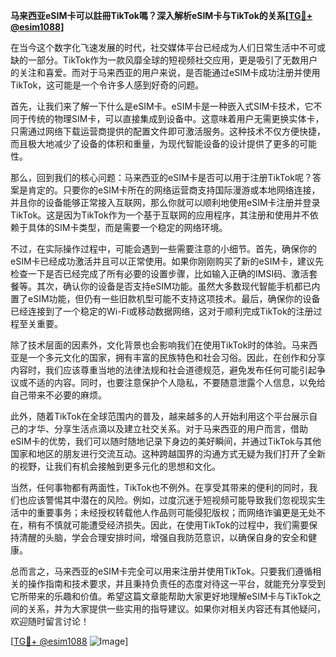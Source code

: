 **马来西亚eSIM卡可以註冊TikTok嗎？深入解析eSIM卡与TikTok的关系[[TG💪+ @esim1088](https://t.me/s/esim1088)]**

在当今这个数字化飞速发展的时代，社交媒体平台已经成为人们日常生活中不可或缺的一部分。TikTok作为一款风靡全球的短视频社交应用，更是吸引了无数用户的关注和喜爱。而对于马来西亚的用户来说，是否能通过eSIM卡成功注册并使用TikTok，这可能是一个令许多人感到好奇的问题。

首先，让我们来了解一下什么是eSIM卡。eSIM卡是一种嵌入式SIM卡技术，它不同于传统的物理SIM卡，可以直接集成到设备中。这意味着用户无需更换实体卡，只需通过网络下载运营商提供的配置文件即可激活服务。这种技术不仅方便快捷，而且极大地减少了设备的体积和重量，为现代智能设备的设计提供了更多的可能性。

那么，回到我们的核心问题：马来西亚的eSIM卡是否可以用于注册TikTok呢？答案是肯定的。只要你的eSIM卡所在的网络运营商支持国际漫游或本地网络连接，并且你的设备能够正常接入互联网，那么你就可以顺利地使用eSIM卡注册并登录TikTok。这是因为TikTok作为一个基于互联网的应用程序，其注册和使用并不依赖于具体的SIM卡类型，而是需要一个稳定的网络环境。

不过，在实际操作过程中，可能会遇到一些需要注意的小细节。首先，确保你的eSIM卡已经成功激活并且可以正常使用。如果你刚刚购买了新的eSIM卡，建议先检查一下是否已经完成了所有必要的设置步骤，比如输入正确的IMSI码、激活套餐等。其次，确认你的设备是否支持eSIM功能。虽然大多数现代智能手机都已内置了eSIM功能，但仍有一些旧款机型可能不支持这项技术。最后，确保你的设备已经连接到了一个稳定的Wi-Fi或移动数据网络，这对于顺利完成TikTok的注册过程至关重要。

除了技术层面的因素外，文化背景也会影响我们在使用TikTok时的体验。马来西亚是一个多元文化的国家，拥有丰富的民族特色和社会习俗。因此，在创作和分享内容时，我们应该尊重当地的法律法规和社会道德规范，避免发布任何可能引起争议或不适的内容。同时，也要注意保护个人隐私，不要随意泄露个人信息，以免给自己带来不必要的麻烦。

此外，随着TikTok在全球范围内的普及，越来越多的人开始利用这个平台展示自己的才华、分享生活点滴以及建立社交关系。对于马来西亚的用户而言，借助eSIM卡的优势，我们可以随时随地记录下身边的美好瞬间，并通过TikTok与其他国家和地区的朋友进行交流互动。这种跨越国界的沟通方式无疑为我们打开了全新的视野，让我们有机会接触到更多元化的思想和文化。

当然，任何事物都有两面性，TikTok也不例外。在享受其带来的便利的同时，我们也应该警惕其中潜在的风险。例如，过度沉迷于短视频可能导致我们忽视现实生活中的重要事务；未经授权转载他人作品则可能侵犯版权；而网络诈骗更是无处不在，稍有不慎就可能遭受经济损失。因此，在使用TikTok的过程中，我们需要保持清醒的头脑，学会合理安排时间，增强自我防范意识，以确保自身的安全和健康。

总而言之，马来西亚的eSIM卡完全可以用来注册并使用TikTok。只要我们遵循相关的操作指南和技术要求，并且秉持负责任的态度对待这一平台，就能充分享受到它所带来的乐趣和价值。希望这篇文章能帮助大家更好地理解eSIM卡与TikTok之间的关系，并为大家提供一些实用的指导建议。如果你对相关内容还有其他疑问，欢迎随时留言讨论！

[[TG💪+ @esim1088](https://t.me/s/esim1088) ![Image](https://i.postimg.cc/4NQfJmqS/Snipaste-2025-05-13-00-14-12.png)]